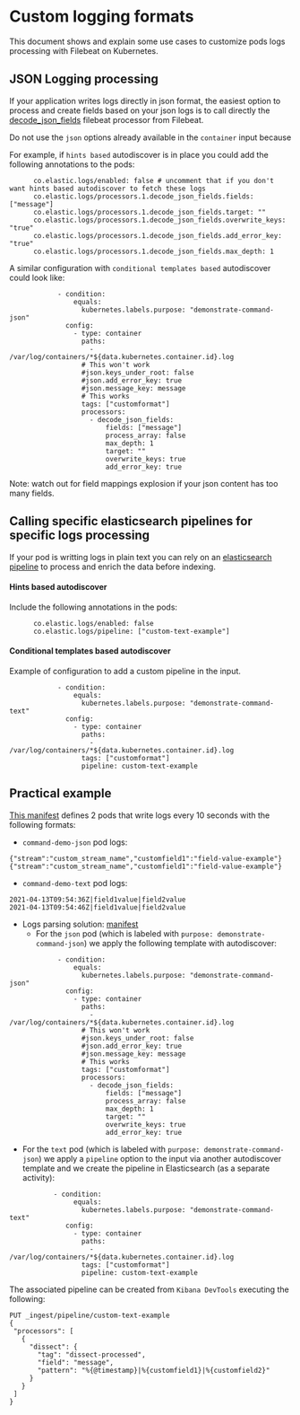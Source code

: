 # Custom logging formats

This document shows and explain some use cases to customize pods logs processing with Filebeat on Kubernetes.

## JSON Logging processing

If your application writes logs directly in json format, the easiest option to process and create fields based on your json logs is to call directly the [decode_json_fields]() filebeat processor from Filebeat.

Do not use the `json` options already available in the `container` input because


For example, if `hints based` autodiscover is in place you could add the following annotations to the pods:
```
      co.elastic.logs/enabled: false # uncomment that if you don't want hints based autodiscover to fetch these logs
      co.elastic.logs/processors.1.decode_json_fields.fields: ["message"]
      co.elastic.logs/processors.1.decode_json_fields.target: ""
      co.elastic.logs/processors.1.decode_json_fields.overwrite_keys: "true"
      co.elastic.logs/processors.1.decode_json_fields.add_error_key: "true"
      co.elastic.logs/processors.1.decode_json_fields.max_depth: 1
```

A similar configuration with `conditional templates based` autodiscover could look like:

```
            - condition:
                equals:
                  kubernetes.labels.purpose: "demonstrate-command-json"
              config:
                - type: container
                  paths:
                    - /var/log/containers/*${data.kubernetes.container.id}.log
                  # This won't work
                  #json.keys_under_root: false
                  #json.add_error_key: true
                  #json.message_key: message
                  # This works
                  tags: ["customformat"]
                  processors:
                    - decode_json_fields:
                        fields: ["message"]
                        process_array: false
                        max_depth: 1
                        target: ""
                        overwrite_keys: true
                        add_error_key: true
```

Note: watch out for field mappings explosion if your json content has too many fields.

## Calling specific elasticsearch pipelines for specific logs processing

If your pod is writting logs in plain text you can rely on an [elasticsearch pipeline]() to process and enrich the data before indexing.

#### Hints based autodiscover

Include the following annotations in the pods:

```
      co.elastic.logs/enabled: false
      co.elastic.logs/pipeline: ["custom-text-example"]
```

#### Conditional templates based autodiscover

Example of configuration to add a custom pipeline in the input.

```
            - condition:
                equals:
                  kubernetes.labels.purpose: "demonstrate-command-text"
              config:
                - type: container
                  paths:
                    - /var/log/containers/*${data.kubernetes.container.id}.log
                  tags: ["customformat"]
                  pipeline: custom-text-example
```

## Practical example

[This manifest](/resources/02_k8s_monitoring/extras/custom-formats/01_pods.yaml) defines 2 pods that write logs every 10 seconds with the following formats:

- `command-demo-json` pod logs:
```
{"stream":"custom_stream_name","customfield1":"field-value-example"}
{"stream":"custom_stream_name","customfield1":"field-value-example"}
```

- `command-demo-text` pod logs:
```
2021-04-13T09:54:36Z|field1value|field2value
2021-04-13T09:54:46Z|field1value|field2value
```

- Logs parsing solution: [manifest](/resources/02_k8s_monitoring/extras/custom-formats/filebeat-daemonset-customformat.yaml)
  - For the `json` pod (which is labeled with `purpose: demonstrate-command-json`) we apply the following template with autodiscover:

```
            - condition:
                equals:
                  kubernetes.labels.purpose: "demonstrate-command-json"
              config:
                - type: container
                  paths:
                    - /var/log/containers/*${data.kubernetes.container.id}.log
                  # This won't work
                  #json.keys_under_root: false
                  #json.add_error_key: true
                  #json.message_key: message
                  # This works
                  tags: ["customformat"]
                  processors:
                    - decode_json_fields:
                        fields: ["message"]
                        process_array: false
                        max_depth: 1
                        target: ""
                        overwrite_keys: true
                        add_error_key: true
```


  - For the `text` pod (which is labeled with `purpose: demonstrate-command-json`) we apply a `pipeline` option to the input via another autodiscover template and we create the pipeline in Elasticsearch (as a separate activity):

```
           - condition:
                equals:
                  kubernetes.labels.purpose: "demonstrate-command-text"
              config:
                - type: container
                  paths:
                    - /var/log/containers/*${data.kubernetes.container.id}.log
                  tags: ["customformat"]
                  pipeline: custom-text-example
```


The associated pipeline can be created from `Kibana DevTools` executing the following:

```
PUT _ingest/pipeline/custom-text-example
{
 "processors": [
   {
     "dissect": {
       "tag": "dissect-processed",
       "field": "message",
       "pattern": "%{@timestamp}|%{customfield1}|%{customfield2}"
     }
   }
 ]
}
```
